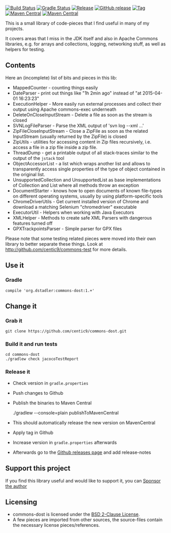 [![Build Status](https://github.com/centic9/commons-dost/actions/workflows/gradle-build.yml/badge.svg)](https://github.com/centic9/commons-dost/actions)
[![Gradle Status](https://gradleupdate.appspot.com/centic9/commons-dost/status.svg?branch=master)](https://gradleupdate.appspot.com/centic9/commons-dost/status)
[![Release](https://img.shields.io/github/release/centic9/commons-dost.svg)](https://github.com/centic9/commons-dost/releases)
[![GitHub release](https://img.shields.io/github/release/centic9/commons-dost.svg?label=changelog)](https://github.com/centic9/commons-dost/releases/latest)
[![Tag](https://img.shields.io/github/tag/centic9/commons-dost.svg)](https://github.com/centic9/commons-dost/tags)
[![Maven Central](https://maven-badges.herokuapp.com/maven-central/org.dstadler/commons-dost/badge.svg?style=flat)](https://maven-badges.herokuapp.com/maven-central/org.dstadler/commons-dost) 
[![Maven Central](https://img.shields.io/maven-central/v/org.dstadler/commons-dost.svg)](https://maven-badges.herokuapp.com/maven-central/org.dstadler/commons-dost)

This is a small library of code-pieces that I find useful in many of my projects. 

It covers areas that I miss in the JDK itself and also in Apache Commons libraries, e.g. for arrays and collections, logging, networking stuff, 
as well as helpers for testing.

## Contents

Here an (incomplete) list of bits and pieces in this lib:
* MappedCounter - counting things easily
* DateParser - print out things like "1h 2min ago" instead of "at 2015-04-01 16:23:23"
* ExecutionHelper - More easily run external processes and collect their output using Apache commons-exec underneath
* DeleteOnCloseInputStream - Delete a file as soon as the stream is closed
* SVNLogFileParser - Parse the XML output of 'svn log --xml ...'
* ZipFileCloseInputStream - Close a ZipFile as soon as the related InputStream (usually returned by the ZipFile) is closed
* ZipUtils - utilities for accessing content in Zip files recursively, i.e. access a file in a zip file inside a zip file.
* ThreadDump - get a printable output of all stack-traces similar to the output of the `jstack` tool
* ObjectAccessorList - a list which wraps another list and allows to transparently access single properties of the 
type of object contained in the original list.
* UnsupportedCollection and UnsupportedList as base implementations of Collection and List where all methods throw an exception
* DocumentStarter - knows how to open documents of known file-types on different operating systems, usually by using platform-specific tools
* ChromeDriverUtils - Get current installed version of Chrome and download a matching Selenium "chromedriver" executable
* ExecutorUtil - Helpers when working with Java Executors
* XMLHelper - Methods to create safe XML Parsers with dangerous features turned off
* GPXTrackpointsParser - Simple parser for GPX files

Please note that some testing related pieces were moved into their own library to better separate these things. Look at
http://github.com/centic9/commons-test for more details.

## Use it

### Gradle

    compile 'org.dstadler:commons-dost:1.+'

## Change it

### Grab it

    git clone https://github.com/centic9/commons-dost.git

### Build it and run tests

    cd commons-dost
    ./gradlew check jacocoTestReport

### Release it

* Check version in `gradle.properties`
* Push changes to Github
* Publish the binaries to Maven Central

    ./gradlew --console=plain publishToMavenCentral

* This should automatically release the new version on MavenCentral
* Apply tag in Github
* Increase version in `gradle.properties` afterwards
* Afterwards go to the [Github releases page](https://github.com/centic9/commons-test/releases) and add release-notes

## Support this project

If you find this library useful and would like to support it, you can [Sponsor the author](https://github.com/sponsors/centic9)

## Licensing

* commons-dost is licensed under the [BSD 2-Clause License].
* A few pieces are imported from other sources, the source-files contain the necessary license pieces/references.

[BSD 2-Clause License]: https://www.opensource.org/licenses/bsd-license.php

